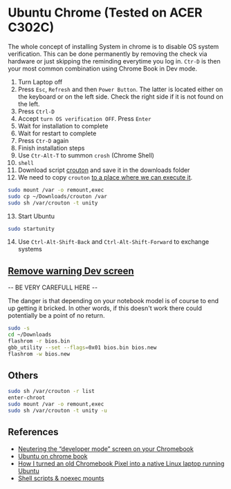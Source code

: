 # Ubuntu Chrome (Tested on ACER C302C)

The whole concept of installing System in chrome is to disable OS system verification.
This can be done permanently by removing the check via hardware or just skipping the reminding everytime you log in. `Ctr-D` is then your most common combination using Chrome Book in Dev mode.

1. Turn Laptop off
2. Press `Esc`, `Refresh` and then `Power Button`. The latter is located either on the keyboard or on the left side. Check the right side if it is not found on the left.
3. Press `Ctrl-D`
4. Accept `turn OS verification OFF`. Press `Enter`
5. Wait for installation to complete
6. Wait for restart to complete
7. Press `Ctr-D` again
8. Finish installation steps
9. Use `Ctr-Alt-T` to summon `crosh` (Chrome Shell)
10. `shell`
11. Download script [crouton](https://goo.gl/fd3zc) and save it in the downloads folder
12. We need to copy `crouton` [to a place where we can execute it](https://chromium.googlesource.com/chromiumos/docs/+/master/security/noexec_shell_scripts.md).

```bash
sudo mount /var -o remount,exec
sudo cp ~/Downloads/crouton /var
sudo sh /var/crouton -t unity
```

13. Start Ubuntu

```bash
sudo startunity
```

14. Use `Ctrl-Alt-Shift-Back` and `Ctrl-Alt-Shift-Forward` to exchange systems

## [Remove warning Dev screen](https://gist.github.com/CoolOppo/183f42eef4e5cab328d7)

-- BE VERY CAREFULL HERE --

The danger is that depending on your notebook model is of course to end up getting it bricked.
In other words, if this doesn't work there could potentially be a point of no return.

```bash
sudo -s
cd ~/Downloads
flashrom -r bios.bin
gbb_utility --set --flags=0x01 bios.bin bios.new
flashrom -w bios.new
```

## Others

```bash
sudo sh /var/crouton -r list
enter-chroot
sudo mount /var -o remount,exec
sudo sh /var/crouton -t unity -u
```

## References

-   [Neutering the “developer mode” screen on your Chromebook](https://gist.github.com/CoolOppo/183f42eef4e5cab328d7)
-   [Ubuntu on chrome book](https://ubuntu.com/tutorials/install-ubuntu-on-chromebook#1-overview)
-   [How I turned an old Chromebook Pixel into a native Linux laptop running Ubuntu](https://www.aboutchromebooks.com/news/how-to-turn-an-old-chromebook-pixel-into-native-linux-ubuntu-laptop/)
-   [Shell scripts & noexec mounts](https://chromium.googlesource.com/chromiumos/docs/+/master/security/noexec_shell_scripts.md)
